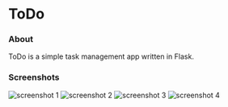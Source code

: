 ToDo
===========

### About

ToDo is a simple task management app written in Flask.

### Screenshots

![screenshot 1](https://dl.dropboxusercontent.com/u/58735064/screenshot1.png)
![screenshot 2](https://dl.dropboxusercontent.com/u/58735064/screenshot2.png)
![screenshot 3](https://dl.dropboxusercontent.com/u/58735064/screenshot3.png)
![screenshot 4](https://dl.dropboxusercontent.com/u/58735064/screenshot4.png)
